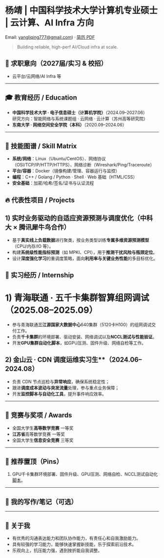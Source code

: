 # 杨靖 | 中国科学技术大学计算机专业硕士 | 云计算、AI Infra 方向


Email: yangliqing777@gmail.com)  · [简历 PDF](杨靖_简历_中国科学技术大学.pdf)
> Building reliable, high-perf AI/Cloud infra at scale. 

## 🎯 求职意向（2027届/实习 & 校招）
- 云平台/云网络/AI Infra 等

---

## 🎓 教育经历 / Education
- **中国科学技术大学 · 电子信息硕士（计算机学院）**（2024.09–2027.06）  
  研究方向：智能网络与系统课题组 · 云网络 · 云计算（苏州高等研究院）
- **东南大学 · 网络空间安全学院（本科）**（2020.09–2024.06）

---

## 🧠 技能图谱 / Skill Matrix
- **系统/网络**：Linux（Ubuntu/CentOS）、网络协议（OSI/TCP/IP/HTTP/HTTPS）、网络诊断（Wireshark/Ping/Traceroute）  
- **平台/容器**：Docker（镜像构建/管理、容器运行与监控）  
- **编程**：C++ / Golang / Python · Shell · Web 基础（HTML/CSS）  
- **安全基础**：加密/哈希/签名/证书与认证流程  


## 🔥 代表性项目 / Projects
## 1) 实时业务驱动的自适应资源预测与调度优化（中科大 × 腾讯犀牛鸟合作）
- 基于**真实线上负载数据**进行聚类，按业务类型训练**专属多维资源预测模型**（CPU/内存/IO 等）。  
- 构建**系统级性能指标预测**（如 MPKI、CPI），用于**推测干扰风险与瓶颈定位**。  
- 设计**深度强化学习**的重调度策略，面向**利用率与关键业务性能**的多目标优化。  


## 🧪 实习经历 / Internship

# 1) 青海联通 · **五千卡集群智算组网调试**（2025.08–2025.09）  
- 参与青海联通**三江源国家大数据中心**640集群（5120卡H100）的组网调试交付工作。
- 负责**千卡集群**的环境部署、驱动安装、网络调试以及**NCCL测试与性能验证**。
- 开发**GPU集群自动化脚本**，如GPU压测、固件升级、网络自检等工作。



## 2) 金山云 · CDN 调度运维实习生**（2024.06–2024.08）  
- 负责 CDN 节点巡检与**异常响应**，确保系统稳定性；  
- 跟进**调度成本波动与突发流量**处理，参与重点业务保障；  
- 开发**监控脚本与自动化工具**，提升事件响应效率。  

---

## 🏅 竞赛与奖项 / Awards
- 全国大学生**高等数学竞赛** 一等奖  
- **江苏省**高等数学竞赛 一等奖  
- 全国大学生**信息安全竞赛** 三等奖

---

## 📌 推荐置顶（Pins）
1. GPU千卡集群环境部署、固件升级、GPU压测、网络自检、NCCL测试自动化[脚本](./640集群组网调试)。

---

## 📝 我的写作/笔记（可选）

---

## 💬 关于我
- 有优秀的沟通表达能力和团队协作能力，有责任心和自我激励能力。
- 具有较强的学习能力，能够快速掌握新技能，乐于探索前沿技术。
- 乐观向上，抗压能力强，遇到挫折能自我调整。


